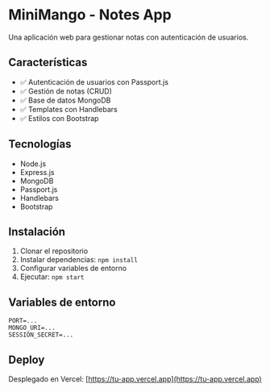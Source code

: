 # MiniMango - Notes App

Una aplicación web para gestionar notas con autenticación de usuarios.

## Características

- ✅ Autenticación de usuarios con Passport.js
- ✅ Gestión de notas (CRUD)
- ✅ Base de datos MongoDB
- ✅ Templates con Handlebars
- ✅ Estilos con Bootstrap

## Tecnologías

- Node.js
- Express.js
- MongoDB
- Passport.js
- Handlebars
- Bootstrap

## Instalación

1. Clonar el repositorio
2. Instalar dependencias: `npm install`
3. Configurar variables de entorno
4. Ejecutar: `npm start`

## Variables de entorno

```env
PORT=...
MONGO_URI=...
SESSION_SECRET=...
```

## Deploy

Desplegado en Vercel: [https://tu-app.vercel.app](https://tu-app.vercel.app)

